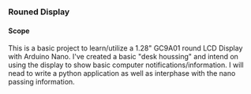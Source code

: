 ### Rouned Display


#### Scope
This is a basic project to learn/utilize a 1.28" GC9A01 round LCD Display with Arduino Nano. I've created a basic "desk houssing" and intend on using the display to show basic computer notifications/information. I will nead to write a python application as well as interphase with the nano passing information.


